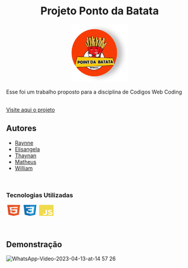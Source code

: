 <h1 align="center"> Projeto Ponto da Batata </h1>

<p align="center"> <img src='Mask group.png' width="30%"> </p>

Esse foi um trabalho proposto para a disciplina de Codigos Web Coding

<br>
<a href="https://raynnenogueira.github.io/projeto/" target="_blank">Visite aqui o projeto</a>

<br>

## Autores

- [Raynne](https://www.linkedin.com/in/raynne-nogueira/)
- [Elisangela](https://github.com/elisangelaf/)
- [Thaynan](https://www.linkedin.com/in/thaynan-s%C3%A2mires-643237229)
- [Matheus](https://www.linkedin.com/in/matheus-moura-85688b253?trk=contact-info)
- [William]()

<br>

<h3 id="tecnologias"> Tecnologias Utilizadas</h3>

<div style="display: inline_block">
  <img align="center" height="30" width="40" src="https://raw.githubusercontent.com/devicons/devicon/master/icons/html5/html5-original.svg">
  <img align="center" height="30" width="40" src="https://raw.githubusercontent.com/devicons/devicon/master/icons/css3/css3-original.svg">
  <img align="center" alt="Bruno-Js" height="30" width="40" src="https://raw.githubusercontent.com/devicons/devicon/master/icons/javascript/javascript-plain.svg">
</div>

<br>
<br>


## Demonstração

![WhatsApp-Video-2023-04-13-at-14 57 26](https://user-images.githubusercontent.com/85042179/231844707-26b80493-4b36-49fa-b710-e722806f1265.gif)
